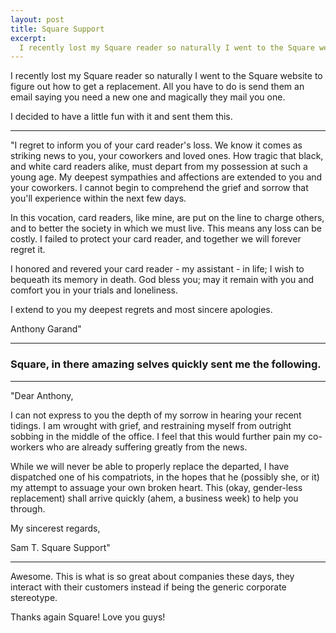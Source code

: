 ```yaml
---
layout: post
title: Square Support
excerpt:
  I recently lost my Square reader so naturally I went to the Square website to figure out how to get a replacement. All you have to do is send them an email saying you need a new one and magically they mail you one.
---
```

I recently lost my Square reader so naturally I went to the Square website to figure out how to get a replacement. All you have to do is send them an email saying you need a new one and magically they mail you one.

I decided to have a little fun with it and sent them this.

----------

"I regret to inform you of your card reader's loss. We know it comes as striking news to you, your coworkers and loved ones. How tragic that black, and white card readers alike, must depart from my possession at such a young age. My deepest sympathies and affections are extended to you and your coworkers. I cannot begin to comprehend the grief and sorrow that you'll experience within the next few days.

In this vocation, card readers, like mine, are put on the line to charge others, and to better the society in which we must live. This means any loss can be costly. I failed to protect your card reader, and together we will forever regret it. 

I honored and revered your card reader - my assistant - in life; I wish to bequeath its memory in death. God bless you; may it remain with you and comfort you in your trials and loneliness.

I extend to you my deepest regrets and most sincere apologies.

Anthony Garand"

----------

### Square, in there amazing selves quickly sent me the following.

----------

"Dear Anthony,

I can not express to you the depth of my sorrow in hearing your recent tidings. I am wrought with grief, and restraining myself from outright sobbing in the middle of the office. I feel that this would further pain my co-workers who are already suffering greatly from the news.

While we will never be able to properly replace the departed, I have dispatched one of his compatriots, in the hopes that he (possibly she, or it) my attempt to assuage your own broken heart. This (okay, gender-less replacement) shall arrive quickly (ahem, a business week) to help you through.

My sincerest regards, 

Sam T.
Square Support​"

----------

Awesome. This is what is so great about companies these days, they interact with their customers instead if being the generic corporate stereotype.

Thanks again Square! Love you guys!